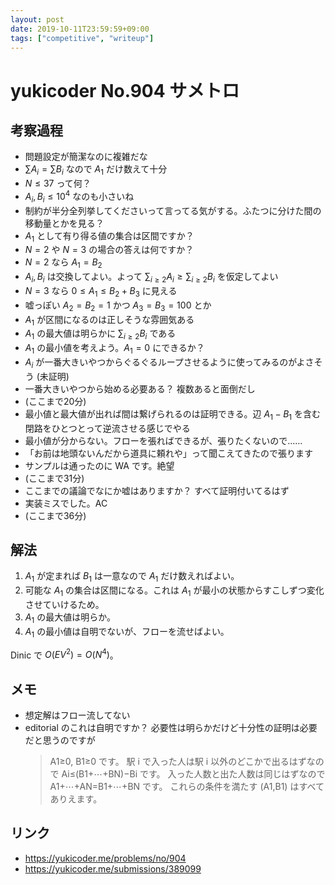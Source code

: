 ```yaml
---
layout: post
date: 2019-10-11T23:59:59+09:00
tags: ["competitive", "writeup"]
---
```


# yukicoder No.904 サメトロ

## 考察過程

-   問題設定が簡潔なのに複雑だな
-   $\sum A_i = \sum B_i$ なので $A_1$ だけ数えて十分
-   $N \le 37$ って何？
-   $A_i, B_i \le 10^4$ なのも小さいね
-   制約が半分全列挙してくださいって言ってる気がする。ふたつに分けた間の移動量とかを見る？
-   $A_1$ として有り得る値の集合は区間ですか？
-   $N = 2$ や $N = 3$ の場合の答えは何ですか？
-   $N = 2$ なら $A_1 = B_2$
-   $A_i, B_i$ は交換してよい。よって $\sum _ {i \ge 2} A_i \ge \sum _ {i \ge 2} B_i$ を仮定してよい
-   $N = 3$ なら $0 \le A_1 \le B_2 + B_3$ に見える
-   嘘っぽい $A_2 = B_2 = 1$ かつ $A_3 = B_3 = 100$ とか
-   $A_1$ が区間になるのは正しそうな雰囲気ある
-   $A_1$ の最大値は明らかに $\sum _ {i \ge 2} B_i$ である
-   $A_1$ の最小値を考えよう。$A_1 = 0$ にできるか？
-   $A_i$ が一番大きいやつからぐるぐるループさせるように使ってみるのがよさそう (未証明)
-   一番大きいやつから始める必要ある？ 複数あると面倒だし
-   (ここまで20分)
-   最小値と最大値が出れば間は繋げられるのは証明できる。辺 $A_1 - B_1$ を含む閉路をひとつとって逆流させる感じでやる
-   最小値が分からない。フローを張ればできるが、張りたくないので……
-   「お前は地頭ないんだから道具に頼れや」って聞こえてきたので張ります
-   サンプルは通ったのに WA です。絶望
-   (ここまで31分)
-   ここまでの議論でなにか嘘はありますか？ すべて証明付いてるはず
-   実装ミスでした。AC
-   (ここまで36分)

## 解法

1.  $A_1$ が定まれば $B_1$ は一意なので $A_1$ だけ数えればよい。
1.  可能な $A_1$ の集合は区間になる。これは $A_1$ が最小の状態からすこしずつ変化させていけるため。
1.  $A_1$ の最大値は明らか。
1.  $A_1$ の最小値は自明でないが、フローを流せばよい。

Dinic で $O(EV^2) = O(N^4)$。

## メモ

-   想定解はフロー流してない
-   editorial のこれは自明ですか？ 必要性は明らかだけど十分性の証明は必要だと思うのですが
    >   A1≥0, B1≥0 です。 駅 i で入った人は駅 i 以外のどこかで出るはずなので Ai≤(B1+⋯+BN)−Bi です。 入った人数と出た人数は同じはずなので A1+⋯+AN=B1+⋯+BN です。 これらの条件を満たす (A1,B1) はすべてありえます。

## リンク

-   <https://yukicoder.me/problems/no/904>
-   <https://yukicoder.me/submissions/389099>
